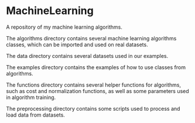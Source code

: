 # MachineLearning
A repository of my machine learning algorithms.

The algorithms directory contains several machine learning algorithms classes, which can be imported and used on real datasets.

The data directory contains several datasets used in our examples.

The examples directory contains the examples of how to use classes from algorithms.

The functions directory contains several helper functions for algorithms, such as cost and normalization functions, as well as some parameters used in algorithm training.

The preprocessing directory contains some scripts used to process and load data from datasets.
